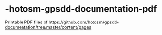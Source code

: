 # -hotosm-gpsdd-documentation-pdf
Printable PDF files of https://github.com/hotosm/gpsdd-documentation/tree/master/content/pages
